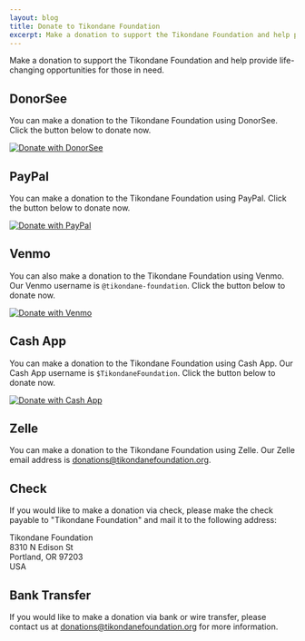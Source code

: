 ```yaml
---
layout: blog
title: Donate to Tikondane Foundation
excerpt: Make a donation to support the Tikondane Foundation and help provide life-changing opportunities for those in need.
---
```


Make a donation to support the Tikondane Foundation and help provide
life-changing opportunities for those in need.

## DonorSee

You can make a donation to the Tikondane Foundation using DonorSee. Click the
button below to donate now.

[![Donate with DonorSee](/assets/images/donorsee-donate-button.png)](https://donorsee.com/project/XXXX)

## PayPal

You can make a donation to the Tikondane Foundation using PayPal. Click the
button below to donate now.

[![Donate with PayPal](/assets/images/paypal-donate-button.png)](https://www.paypal.com/cgi-bin/webscr?cmd=_s-xclick&hosted_button_id=XXXXXXXXXXXXX)

## Venmo

You can also make a donation to the Tikondane Foundation using Venmo. Our Venmo
username is `@tikondane-foundation`. Click the button below to donate now.

[![Donate with Venmo](/assets/images/venmo-donate-button.png)](https://venmo.com/tikondane-foundation)

## Cash App

You can make a donation to the Tikondane Foundation using Cash App. Our Cash App
username is `$TikondaneFoundation`. Click the button below to donate now.

[![Donate with Cash App](/assets/images/cash-app-donate-button.png)](https://cash.app/$TikondaneFoundation)

## Zelle

You can make a donation to the Tikondane Foundation using Zelle. Our Zelle email
address is
[donations@tikondanefoundation.org](mailto:donations@tikondanefoundation.org).

## Check

If you would like to make a donation via check, please make the check payable to
"Tikondane Foundation" and mail it to the following address:

Tikondane Foundation  
8310 N Edison St  
Portland, OR 97203  
USA

## Bank Transfer

If you would like to make a donation via bank or wire transfer, please contact
us at
[donations@tikondanefoundation.org](mailto:donations@tikondanefoundation.org)
for more information.
